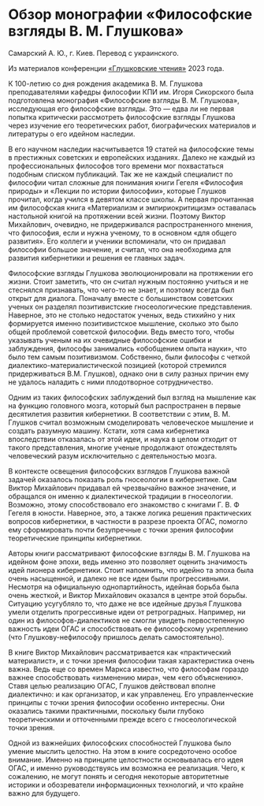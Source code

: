 # Обзор монографии «Философские взгляды В. М. Глушкова»

Самарский А. Ю., г. Киев. Перевод с украинского.

Из материалов конференции [«Глушковские чтения»](../index.md) 2023 года.

К 100-летию со дня рождения академика В. М. Глушкова преподавателями кафедры философии КПИ им. Игоря Сикорского была подготовлена монография «Философские взгляды В. М. Глушкова», исследующая его философские взгляды. Это — едва ли не первая попытка критически рассмотреть философские взгляды Глушкова через изучение его теоретических работ, биографических материалов и литературы о его идейном наследии.

В его научном наследии насчитывается 19 статей на философские темы в престижных советских и европейских изданиях. Далеко не каждый из профессиональных философов того времени мог похвастаться подобным списком публикаций. Так же не каждый специалист по философии читал сложные для понимания книги Гегеля «Философия природы» и «Лекции по истории философии», которые Глушков прочитал, когда учился в девятом классе школы. А первая прочитанная им философская книга «Материализм и эмпириокритицизм» оставалась настольной книгой на протяжении всей жизни. Поэтому Виктор Михайлович, очевидно, не придерживался распространенного мнения, что философия, если и нужна ученому, то в основном «для общего развития». Его коллеги и ученики вспоминали, что он придавал философии большое значение, и считал, что она необходима для развития кибернетики и решения ее главных задач.

Философские взгляды Глушкова эволюционировали на протяжении его жизни. Стоит заметить, что он считал нужным постоянно учиться и не стеснялся признавать, что чего-то не знает, и поэтому всегда был открыт для диалога. Поначалу вместе с большинством советских ученых он разделял позитивистские гносеологические представления. Наверное, это не столько недостаток ученых, ведь стихийно у них формируется именно позитивистское мышление, сколько это было общей проблемой советской философии. Ведь вместо того, чтобы указывать ученым на их очевидные философские ошибки и заблуждения, философы занимались «обобщением опыта науки», что было тем самым позитивизмом. Собственно, были философы с четкой диалектико-материалистической позицией (которой стремился придерживаться В.М. Глушков), однако они в силу разных причин ему не удалось наладить с ними плодотворное сотрудничество.

Одним из таких философских заблуждений был взгляд на мышление как на функцию головного мозга, который был распространен в первые десятилетия развития кибернетики. В соответствии с этим, В. М. Глушков считал возможным смоделировать человеческое мышление и создать разумную машину. Кстати, хотя сама кибернетика впоследствии отказалась от этой идеи, и наука в целом отходит от такого представления, многие ученые продолжают отождествлять человеческий разум исключительно с деятельностью мозга.

В контексте освещения философских взглядов Глушкова важной задачей оказалось показать роль гносеологии в кибернетике. Сам Виктор Михайлович придавал ей чрезвычайно важное значение, и обращался он именно к диалектической традиции в гносеологии. Возможно, этому способствовало его знакомство с книгами Г. В. Ф Гегеля в юности. Наверное, это, а также логика решения практических вопросов кибернетики, в частности в разрезе проекта ОГАС, помогло ему сформировать почти безупречные с точки зрения философии теоретические принципы кибернетики.

Авторы книги рассматривают философские взгляды В. М. Глушкова на идейном фоне эпохи, ведь именно это позволяет оценить значимость идей пионера кибернетики. Стоит напомнить, что идейно та эпоха была очень насыщенной, и далеко не все идеи были прогрессивными. Несмотря на официальную однопартийность, идейная борьба была очень жесткой, и Виктор Михайлович оказался в центре этой борьбы. Ситуацию усугубляло то, что даже не все идейные друзья Глушкова умели отделить прогрессивные идеи от ретроградных. Например, ни один из философов-диалектиков не смогли увидеть первостепенную важность идеи ОГАС и способствовать ее философскому укреплению (что Глушкову-нефилософу пришлось делать самостоятельно).

В книге Виктор Михайлович рассматривается как «практический материалист», и с точки зрения философии такая характеристика очень важна. Ведь еще со времен Маркса известно, что философам гораздо важнее способствовать «изменению мира», чем «его объяснению». Ставя целью реализацию ОГАС, Глушков действовал вполне диалектично: и как организатор, и как управленец. Его управленческие принципы с точки зрения философии особенно интересны. Они оказались такими практичными, поскольку были глубоко теоретическими и отточенными прежде всего с гносеологической точки зрения.

Одной из важнейших философских способностей Глушкова было умение мыслить целостно. На этом в книге сосредоточено особое внимание. Именно на принципе целостности основывалась его идея ОГАС, и именно руководствуясь им возможна ее реализация. Чего, к сожалению, не могут понять и сегодня некоторые авторитетные историки и обозреватели информационных технологий, и что крайне важно для будущего.